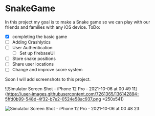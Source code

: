 # SnakeGame
In this project my goal is to make a Snake game so we can play with our friends and families with any iOS device.
ToDo:
- [x] completing the basic game
- [ ] Adding Crashlytics
- [ ] User Authentication
  - [ ] Set up firebaseUI  
- [ ] Store snake positions
- [ ] Share user locations
- [ ] Change and improve score system

Soon I will add screenshots to this project.

![Simulator Screen Shot - iPhone 12 Pro - 2021-10-06 at 00 49 11](https://user-images.githubusercontent.com/7261365/136142894-5ffd0b99-548d-4f32-b7e2-0524e58ac937.png =250x541)

![Simulator Screen Shot - iPhone 12 Pro - 2021-10-06 at 00 48 23](https://user-images.githubusercontent.com/7261365/136142896-0408bdf4-79e5-43e5-8dfd-45d1f17c5578.png)
